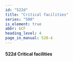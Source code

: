 ```yaml
---
id: "522d"
title: "Critical facilities"
series: "500"
is_element: true
abbr: bCF
heading_level: 4
page_in_manual: 520-4
---
```


#### 522d Critical facilities